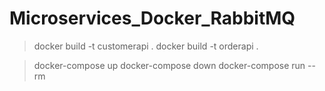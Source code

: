 # Microservices_Docker_RabbitMQ

> docker build -t customerapi .
> docker build -t orderapi .

> docker-compose up
> docker-compose down
> docker-compose run --rm